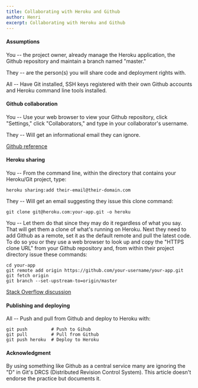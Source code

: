 ```yaml
---
title: Collaborating with Heroku and Github
author: Henri
excerpt: Collaborating with Heroku and Github
---
```


#### Assumptions

You -- the project owner, already manage the Heroku application, the Github
repository and maintain a branch named "master."

They -- are the person(s) you will share code and deployment rights with.

All -- Have Git installed, SSH keys registered with their own Github
accounts and Heroku command line tools installed.

#### Github collaboration

You -- Use your web browser to view your Github repository, click "Settings,"
click "Collaborators," and type in your collaborator's username.

They -- Will get an informational email they can ignore.

[Github reference](https://help.github.com/articles/adding-collaborators-to-a-personal-repository/)

#### Heroku sharing

You -- From the command line, within the directory that contains your Heroku/Git
project, type:

    heroku sharing:add their-email@their-domain.com

They -- Will get an email suggesting they issue this clone command:

    git clone git@heroku.com:your-app.git -o heroku

You -- Let them do that since they may do it regardless of what you say. That
will get them a clone of what's running on Heroku. Next they need to add Github
as a remote, set it as the default remote and pull the latest code. To do so you
or they use a web browser to look up and copy the "HTTPS clone URL" from your
Github repository and, from within their project directory issue these commands:

    cd your-app
    git remote add origin https://github.com/your-username/your-app.git
    git fetch origin
    git branch --set-upstream-to=origin/master

[Stack Overflow discussion](http://stackoverflow.com/a/2286030)

#### Publishing and deploying

All -- Push and pull from Github and deploy to Heroku with:

    git push         # Push to Gihub
    git pull         # Pull from Github
    git push heroku  # Deploy to Heroku

#### Acknowledgment

By using something like Github as a central service many are ignoring the "D" in
Git's DRCS (Distributed Revision Control System). This article doesn't endorse
the practice but documents it.
